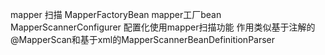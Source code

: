 mapper 扫描
MapperFactoryBean mapper工厂bean
MapperScannerConfigurer 配置化使用mapper扫描功能 作用类似基于注解的@MapperScan和基于xml的MapperScannerBeanDefinitionParser